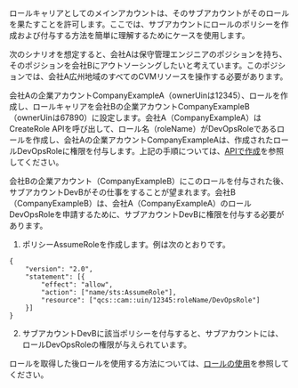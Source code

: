 ロールキャリアとしてのメインアカウントは、そのサブアカウントがそのロールを果たすことを許可します。ここでは、サブアカウントにロールのポリシーを作成および付与する方法を簡単に理解するためにケースを使用します。

次のシナリオを想定すると、会社Aは保守管理エンジニアのポジションを持ち、そのポジションを会社Bにアウトソーシングしたいと考えています。このポジションでは、会社A広州地域のすべてのCVMリソースを操作する必要があります。

会社Aの企業アカウントCompanyExampleA（ownerUinは12345）、ロールを作成し、ロールキャリアを会社Bの企業アカウントCompanyExampleB（ownerUinは67890）に設定します。会社A（CompanyExampleA）はCreateRole APIを呼び出して、ロール名（roleName）がDevOpsRoleであるロールを作成し、会社Aの企業アカウントCompanyExampleAは、作成されたロールDevOpsRoleに権限を付与します。上記の手順については、[APIで作成](https://intl.cloud.tencent.com/document/product/598/19381#.E9.80.9A.E8.BF.87-api-.E5.88.9B.E5.BB.BA)を参照してください。

会社Bの企業アカウント（CompanyExampleB）にこのロールを付与された後、サブアカウントDevBがその仕事をすることが望まれます。会社B（CompanyExampleB）は、会社A（CompanyExampleA）のロールDevOpsRoleを申請するために、サブアカウントDevBに権限を付与する必要があります。

1. ポリシーAssumeRoleを作成します。例は次のとおりです。
```
{
	"version": "2.0",
	"statement": [{
		"effect": "allow",
		"action": ["name/sts:AssumeRole"],
		"resource": ["qcs::cam::uin/12345:roleName/DevOpsRole"]
	}]
}
```
2. サブアカウントDevBに該当ポリシーを付与すると、サブアカウントには、ロールDevOpsRoleの権限が与えられています。

ロールを取得した後ロールを使用する方法については、[ロールの使用](https://intl.cloud.tencent.com/document/product/598/19419)を参照してください。


